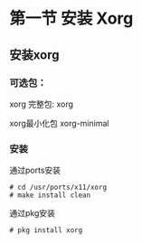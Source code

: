 # 第一节 安装 Xorg

## 安装xorg 

### 可选包：

xorg 完整包: xorg 

xorg最小化包 xorg-minimal 

### 安装

通过ports安装

```shell
# cd /usr/ports/x11/xorg
# make install clean
```

通过pkg安装

`# pkg install xorg`
